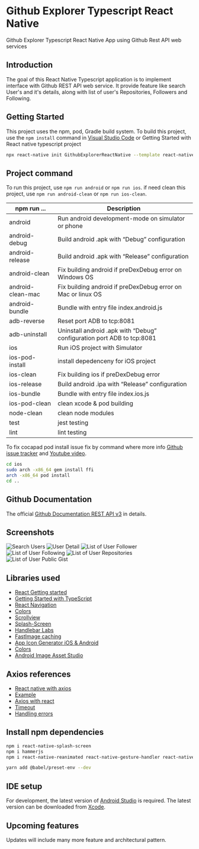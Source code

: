 # Github Explorer Typescript React Native
Github Explorer Typescript React Native App using Github Rest API web services

Introduction
------------

The goal of this React Native Typescript application is to implement interface with Github REST API web service. 
It provide feature like search User's and it's details, along with list of user's Repositories, Followers and Following.

Getting Started
---------------
This project uses the npm, pod, Gradle build system. To build this project, use the
`npm install` command in [Visual Studio Code](https://code.visualstudio.com/download) or Getting Started with React native typescript project
```sh
npx react-native init GithubExplorerReactNative --template react-native-template-typescript
```

Project command
---------
To run this project, use `npm run android` or `npm run ios`.
if need clean this project, use `npm run android-clean` or `npm run ios-clean`.

| npm run ... | Description |
| --- | --- |
| android | Run android development-mode on simulator or phone |
| android-debug | Build android .apk with “Debug” configuration |
| android-release  | Build android .apk with “Release” configuration  |
| android-clean | Fix building android if preDexDebug error on Windows OS|
| android-clean-mac | Fix building android if preDexDebug error on Mac or linux OS |
| android-bundle | Bundle with entry file index.android.js |
| adb-reverse | Reset port ADB to tcp:8081 |
| adb-uninstall | Uninstall android .apk with “Debug” configuration port ADB to tcp:8081 |
| ios | Run iOS project with Simulator |
| ios-pod-install | install depedenceny for iOS project |
| ios-clean | Fix building ios if preDexDebug error|
| ios-release  | Build android .ipa with “Release” configuration  |
| ios-bundle | Bundle with entry file index.ios.js |
| ios-pod-clean | clean xcode & pod building |
| node-clean| clean node modules |
| test  | jest testing  |
| lint | lint testing |

To fix cocapad pod install issue fix by command where more info [Github issue tracker](https://github.com/CocoaPods/CocoaPods/issues/10287) and [Youtube video](https://www.youtube.com/watch?v=zdv9qE4j-VU).
```sh
cd ios
sudo arch -x86_64 gem install ffi
arch -x86_64 pod install
cd ..
```

Github Documentation
---------
The official [Github Documentation REST API v3](https://developer.github.com/v3/) in details.

Screenshots
-----------
![Search Users](screenshot/home.png "Home Screen to search user")
![User Detail](screenshot/userdetails.png "User Detail Screen")
![List of User Follower](screenshot/followers.png "List of User Follower")
![List of User Following](screenshot/following.png "List of User Following")
![List of User Repositories](screenshot/repo.png "List of User Repositories")
![List of User Public Gist](screenshot/gist.png "List of User Public Gist")

Libraries used
--------------
* [React Getting started](https://reactnative.dev/docs/getting-started)
* [Getting Started with TypeScript](https://reactnative.dev/docs/typescript)
* [React Navigation](https://reactnavigation.org/docs/getting-started/)
* [Colors](https://reactnative.dev/docs/colors)
* [Scrollview](https://www.tutorialspoint.com/react_native/react_native_scrollview.htm)
* [Splash-Screen](https://medium.com/@appstud/add-a-splash-screen-to-a-react-native-app-810492e773f9)
* [Handlebar Labs](https://medium.com/handlebar-labs/how-to-add-a-splash-screen-to-a-react-native-app-ios-and-android-30a3cec835ae)
* [FastImage caching](https://www.npmjs.com/package/react-native-fast-image)
* [App Icon Generator iOS & Android](https://appicon.co/)
* [Colors](https://reactnative.dev/docs/colors)
* [Android Image Asset Studio](https://developer.android.com/studio/write/image-asset-studio)


Axios references
--------------
* [React native with axios](https://betterprogramming.pub/managing-api-requests-http-https-in-react-native-using-axios-9ebf75cbca9b)
* [Example](https://gist.github.com/sheharyarn/7f43ef98c5363a34652e60259370d2cb)
* [Axios with react](https://shyr.io/blog/axios-with-react-for-making-requests)
* [Timeout](https://stackoverflow.com/questions/36690451/timeout-feature-in-the-axios-library-is-not-working)
* [Handling errors](https://stackoverflow.com/questions/49967779/axios-handling-errors)


Install npm dependencies
--------------
```sh
npm i react-native-splash-screen
npm i hammerjs
npm i react-native-reanimated react-native-gesture-handler react-native-screens react-native-safe-area-context @react-native-community/masked-view react-navigation react-navigation-stack

yarn add @babel/preset-env --dev
```

IDE setup
------------------------
For development, the latest version of [Android Studio](https://developer.android.com/studio/) is required. The latest version can be
downloaded from [Xcode](https://developer.apple.com/xcode/).


Upcoming features
-----------------
Updates will include many more feature and architectural pattern.